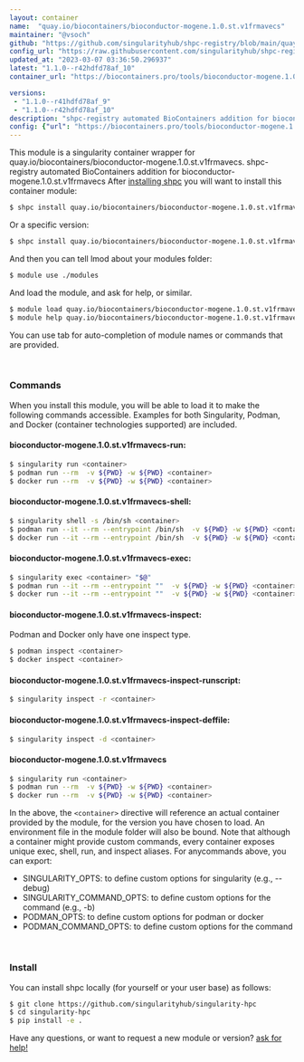 ```yaml
---
layout: container
name:  "quay.io/biocontainers/bioconductor-mogene.1.0.st.v1frmavecs"
maintainer: "@vsoch"
github: "https://github.com/singularityhub/shpc-registry/blob/main/quay.io/biocontainers/bioconductor-mogene.1.0.st.v1frmavecs/container.yaml"
config_url: "https://raw.githubusercontent.com/singularityhub/shpc-registry/main/quay.io/biocontainers/bioconductor-mogene.1.0.st.v1frmavecs/container.yaml"
updated_at: "2023-03-07 03:36:50.296937"
latest: "1.1.0--r42hdfd78af_10"
container_url: "https://biocontainers.pro/tools/bioconductor-mogene.1.0.st.v1frmavecs"

versions:
 - "1.1.0--r41hdfd78af_9"
 - "1.1.0--r42hdfd78af_10"
description: "shpc-registry automated BioContainers addition for bioconductor-mogene.1.0.st.v1frmavecs"
config: {"url": "https://biocontainers.pro/tools/bioconductor-mogene.1.0.st.v1frmavecs", "maintainer": "@vsoch", "description": "shpc-registry automated BioContainers addition for bioconductor-mogene.1.0.st.v1frmavecs", "latest": {"1.1.0--r42hdfd78af_10": "sha256:bde96ba56896f18c4b2e7545916f27c971f9c696655f865b22584fd10b7aa088"}, "tags": {"1.1.0--r41hdfd78af_9": "sha256:85a0787f2e97a57150c6268547f4228e7f11fa3b79fa657b642e418ce7b4892e", "1.1.0--r42hdfd78af_10": "sha256:bde96ba56896f18c4b2e7545916f27c971f9c696655f865b22584fd10b7aa088"}, "docker": "quay.io/biocontainers/bioconductor-mogene.1.0.st.v1frmavecs"}
---
```


This module is a singularity container wrapper for quay.io/biocontainers/bioconductor-mogene.1.0.st.v1frmavecs.
shpc-registry automated BioContainers addition for bioconductor-mogene.1.0.st.v1frmavecs
After [installing shpc](#install) you will want to install this container module:


```bash
$ shpc install quay.io/biocontainers/bioconductor-mogene.1.0.st.v1frmavecs
```

Or a specific version:

```bash
$ shpc install quay.io/biocontainers/bioconductor-mogene.1.0.st.v1frmavecs:1.1.0--r42hdfd78af_10
```

And then you can tell lmod about your modules folder:

```bash
$ module use ./modules
```

And load the module, and ask for help, or similar.

```bash
$ module load quay.io/biocontainers/bioconductor-mogene.1.0.st.v1frmavecs/1.1.0--r42hdfd78af_10
$ module help quay.io/biocontainers/bioconductor-mogene.1.0.st.v1frmavecs/1.1.0--r42hdfd78af_10
```

You can use tab for auto-completion of module names or commands that are provided.

<br>

### Commands

When you install this module, you will be able to load it to make the following commands accessible.
Examples for both Singularity, Podman, and Docker (container technologies supported) are included.

#### bioconductor-mogene.1.0.st.v1frmavecs-run:

```bash
$ singularity run <container>
$ podman run --rm  -v ${PWD} -w ${PWD} <container>
$ docker run --rm  -v ${PWD} -w ${PWD} <container>
```

#### bioconductor-mogene.1.0.st.v1frmavecs-shell:

```bash
$ singularity shell -s /bin/sh <container>
$ podman run --it --rm --entrypoint /bin/sh  -v ${PWD} -w ${PWD} <container>
$ docker run --it --rm --entrypoint /bin/sh  -v ${PWD} -w ${PWD} <container>
```

#### bioconductor-mogene.1.0.st.v1frmavecs-exec:

```bash
$ singularity exec <container> "$@"
$ podman run --it --rm --entrypoint ""  -v ${PWD} -w ${PWD} <container> "$@"
$ docker run --it --rm --entrypoint ""  -v ${PWD} -w ${PWD} <container> "$@"
```

#### bioconductor-mogene.1.0.st.v1frmavecs-inspect:

Podman and Docker only have one inspect type.

```bash
$ podman inspect <container>
$ docker inspect <container>
```

#### bioconductor-mogene.1.0.st.v1frmavecs-inspect-runscript:

```bash
$ singularity inspect -r <container>
```

#### bioconductor-mogene.1.0.st.v1frmavecs-inspect-deffile:

```bash
$ singularity inspect -d <container>
```



#### bioconductor-mogene.1.0.st.v1frmavecs

```bash
$ singularity run <container>
$ podman run --rm  -v ${PWD} -w ${PWD} <container>
$ docker run --rm  -v ${PWD} -w ${PWD} <container>
```


In the above, the `<container>` directive will reference an actual container provided
by the module, for the version you have chosen to load. An environment file in the
module folder will also be bound. Note that although a container
might provide custom commands, every container exposes unique exec, shell, run, and
inspect aliases. For anycommands above, you can export:

 - SINGULARITY_OPTS: to define custom options for singularity (e.g., --debug)
 - SINGULARITY_COMMAND_OPTS: to define custom options for the command (e.g., -b)
 - PODMAN_OPTS: to define custom options for podman or docker
 - PODMAN_COMMAND_OPTS: to define custom options for the command

<br>

### Install

You can install shpc locally (for yourself or your user base) as follows:

```bash
$ git clone https://github.com/singularityhub/singularity-hpc
$ cd singularity-hpc
$ pip install -e .
```

Have any questions, or want to request a new module or version? [ask for help!](https://github.com/singularityhub/singularity-hpc/issues)